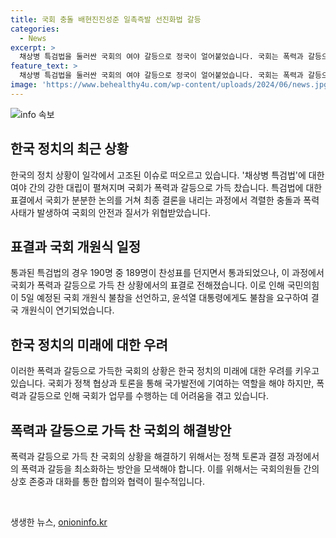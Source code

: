 ```yaml
---
title: 국회 충돌 배현진진성준 일촉즉발 선진화법 갈등
categories:
  - News
excerpt: >
  채상병 특검법을 둘러싼 국회의 여야 갈등으로 정국이 얼어붙었습니다. 국회는 폭력과 갈등으로 가득 찼는데, 국민의힘과 민주당 의원들이 충돌하며 표결 과정이 치열했습니다. 특검법은 190표 중 189표 찬성으로 통과됐지만, 여야 대치는 끝나지 않았습니다. 국힘은 국회 개원식 불참을 선언하고, 개원식이 연기되는 등 정국의 혼란이 이어졌습니다.
feature_text: >
  채상병 특검법을 둘러싼 국회의 여야 갈등으로 정국이 얼어붙었습니다. 국회는 폭력과 갈등으로 가득 찼는데, 국민의힘과 민주당 의원들이 충돌하며 표결 과정이 치열했습니다. 특검법은 190표 중 189표 찬성으로 통과됐지만, 여야 대치는 끝나지 않았습니다. 국힘은 국회 개원식 불참을 선언하고, 개원식이 연기되는 등 정국의 혼란이 이어졌습니다.
image: 'https://www.behealthy4u.com/wp-content/uploads/2024/06/news.jpg'
---
```


<p><img src="https://www.behealthy4u.com/wp-content/uploads/2024/06/news.jpg" alt="info 속보" /></p>

<h2 data-ke-size="size26">한국 정치의 최근 상황</h2>

<p data-ke-size="size16">한국의 정치 상황이 일각에서 고조된 이슈로 떠오르고 있습니다. '채상병 특검법'에 대한 여야 간의 강한 대립이 펼쳐지며 국회가 폭력과 갈등으로 가득 찼습니다. 특검법에 대한 표결에서 국회가 분분한 논의를 거쳐 최종 결론을 내리는 과정에서 격렬한 충돌과 폭력 사태가 발생하여 국회의 안전과 질서가 위협받았습니다.</p>

<h2 data-ke-size="size26">표결과 국회 개원식 일정</h2>

<p data-ke-size="size16">통과된 특검법의 경우 190명 중 189명이 찬성표를 던지면서 통과되었으나, 이 과정에서 국회가 폭력과 갈등으로 가득 찬 상황에서의 표결로 전해졌습니다. 이로 인해 국민의힘이 5일 예정된 국회 개원식 불참을 선언하고, 윤석열 대통령에게도 불참을 요구하여 결국 개원식이 연기되었습니다.</p>

<h2 data-ke-size="size26">한국 정치의 미래에 대한 우려</h2>

<p data-ke-size="size16">이러한 폭력과 갈등으로 가득한 국회의 상황은 한국 정치의 미래에 대한 우려를 키우고 있습니다. 국회가 정책 협상과 토론을 통해 국가발전에 기여하는 역할을 해야 하지만, 폭력과 갈등으로 인해 국회가 업무를 수행하는 데 어려움을 겪고 있습니다.</p>

<h2 data-ke-size="size26">폭력과 갈등으로 가득 찬 국회의 해결방안</h2>

<p data-ke-size="size16">폭력과 갈등으로 가득 찬 국회의 상황을 해결하기 위해서는 정책 토론과 결정 과정에서의 폭력과 갈등을 최소화하는 방안을 모색해야 합니다. 이를 위해서는 국회의원들 간의 상호 존중과 대화를 통한 합의와 협력이 필수적입니다.</p>

<p data-ke-size="size16">&nbsp;</p>
생생한 뉴스, <a href="https://onioninfo.kr" rel="dofollow">onioninfo.kr</a>


